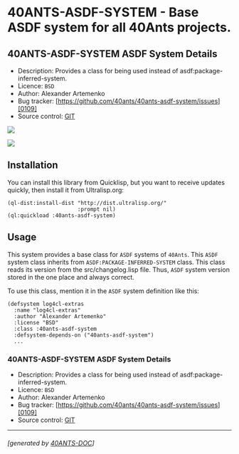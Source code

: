 <a id="x-2840ANTS-ASDF-SYSTEM-DOCS-2FINDEX-3A-40README-2040ANTS-DOC-2FLOCATIVES-3ASECTION-29"></a>

# 40ANTS-ASDF-SYSTEM - Base ASDF system for all 40Ants projects.

<a id="40-ants-asdf-system-asdf-system-details"></a>

## 40ANTS-ASDF-SYSTEM ASDF System Details

* Description: Provides a class for being used instead of asdf:package-inferred-system.
* Licence: `BSD`
* Author: Alexander Artemenko
* Bug tracker: [https://github.com/40ants/40ants-asdf-system/issues][0109]
* Source control: [GIT][507c]

[![](https://github-actions.40ants.com/40ants/40ants-asdf-system/matrix.svg?only=ci.run-tests)][0d83]

![](http://quickdocs.org/badge/40ants-asdf-system.svg)

<a id="x-2840ANTS-ASDF-SYSTEM-DOCS-2FINDEX-3A-3A-40INSTALLATION-2040ANTS-DOC-2FLOCATIVES-3ASECTION-29"></a>

## Installation

You can install this library from Quicklisp, but you want to receive updates quickly, then install it from Ultralisp.org:

```
(ql-dist:install-dist "http://dist.ultralisp.org/"
                      :prompt nil)
(ql:quickload :40ants-asdf-system)
```
<a id="x-2840ANTS-ASDF-SYSTEM-3A-3A-40USAGE-2040ANTS-DOC-2FLOCATIVES-3ASECTION-29"></a>

## Usage

This system provides a base class for `ASDF` systems of `40Ants`.
This `ASDF` system class inherits from `ASDF:PACKAGE-INFERRED-SYSTEM` class. This class
reads its version from the src/changelog.lisp file. Thus, `ASDF` system version
stored in the one place and always correct.

To use this class, mention it in the `ASDF` system definition like this:

```
(defsystem log4cl-extras
  :name "log4cl-extras"
  :author "Alexander Artemenko"
  :license "BSD"
  :class :40ants-asdf-system
  :defsystem-depends-on ("40ants-asdf-system")
  ...
```
<a id="40-ants-asdf-system-asdf-system-details"></a>

### 40ANTS-ASDF-SYSTEM ASDF System Details

* Description: Provides a class for being used instead of asdf:package-inferred-system.
* Licence: `BSD`
* Author: Alexander Artemenko
* Bug tracker: [https://github.com/40ants/40ants-asdf-system/issues][0109]
* Source control: [GIT][507c]


[507c]: https://github.com/40ants/40ants-asdf-system
[0d83]: https://github.com/40ants/40ants-asdf-system/actions
[0109]: https://github.com/40ants/40ants-asdf-system/issues

* * *
###### [generated by [40ANTS-DOC](https://40ants.com/doc/)]
